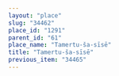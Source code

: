 ```yaml
---
layout: "place"
slug: "34462"
place_id: "1291"
parent_id: "61"
place_name: "Tamertu-ša-sīsē"
title: "Tamertu-ša-sīsē"
previous_item: "34465"
---
```

